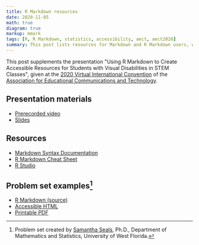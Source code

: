 ```yaml
---
title: R Markdown resources
date: 2020-11-05
math: true
diagram: true
markup: mmark
tags: [R, R Markdown, statistics, accessibility, aect, aect2020]
summary: This post lists resources for Markdown and R Markdown users, with a link to some sample statistical content.
---
```


This post supplements the presentation "Using R Markdown to Create Accessible Resources for Students with Visual Disabilities in STEM Classes", given at the [2020 Virtual International Convention](https://convention2.allacademic.com/one/aect/aect20/) of the [Association for Educational Communications and Technology](https://aect.org).

## Presentation materials

* [Prerecorded video]()
* [Slides](Using%20R%20Markdown%20to%20Create%20Accessible%20Resources%20for%20Students%20with%20Visual%20Disabilities%20in%20STEM%20Classes.pdf)

## Resources

* [Markdown Syntax Documentation](https://daringfireball.net/projects/markdown/syntax)
* [R Markdown Cheat Sheet](https://rstudio.com/wp-content/uploads/2015/02/rmarkdown-cheatsheet.pdf)
* [R Studio](https://rstudio.com/products/rstudio/)

## Problem set examples[^1]

* [R Markdown (source)](https://github.com/eyer/blogdown-academic/blob/master/content/post/2020-11-05%20rmarkdown_resources/Homework%20assignment%201.Rmd)
* [Accessible HTML](http://htmlpreview.github.io/?https://github.com/eyer/blogdown-academic/blob/master/content/post/2020-11-05%20rmarkdown_resources/Homework%20assignment%201.html)
* [Printable PDF](https://github.com/eyer/blogdown-academic/blob/master/content/post/2020-11-05%20rmarkdown_resources/Homework%20assignment%201.pdf)

[^1]: Problem set created by [Samantha Seals](https://uwf.edu/hmcse/departments/mathematics-and-statistics/our-faculty/faculty-profiles/dr-samantha-seals.html), Ph.D., Department of Mathematics and Statistics, University of West Florida.
